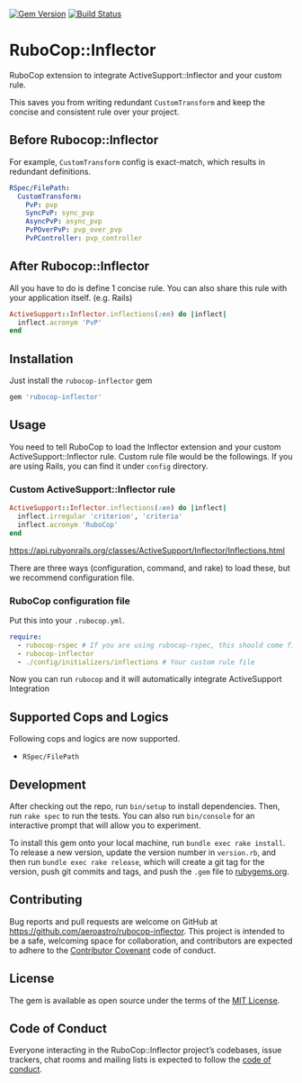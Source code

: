 [![Gem Version](https://badge.fury.io/rb/rubocop-inflector.svg)](https://badge.fury.io/rb/rubocop-inflector)
[![Build Status](https://travis-ci.com/aeroastro/rubocop-inflector.svg?branch=master)](https://travis-ci.com/aeroastro/rubocop-inflector)

# RuboCop::Inflector

RuboCop extension to integrate ActiveSupport::Inflector and your custom rule.

This saves you from writing redundant `CustomTransform` and keep the concise and consistent rule over your project.

## Before Rubocop::Inflector

For example, `CustomTransform` config is exact-match, which results in redundant definitions.

```yaml
RSpec/FilePath:
  CustomTransform:
    PvP: pvp
    SyncPvP: sync_pvp
    AsyncPvP: async_pvp
    PvPOverPvP: pvp_over_pvp
    PvPController: pvp_controller
```

## After Rubocop::Inflector

All you have to do is define 1 concise rule. You can also share this rule with your application itself. (e.g. Rails)

```ruby
ActiveSupport::Inflector.inflections(:en) do |inflect|
  inflect.acronym 'PvP'
end
```

## Installation

Just install the `rubocop-inflector` gem

```ruby
gem 'rubocop-inflector'
```

## Usage

You need to tell RuboCop to load the Inflector extension and your custom ActiveSupport::Inflector rule.
Custom rule file would be the followings. If you are using Rails, you can find it under `config` directory.

### Custom ActiveSupport::Inflector rule

```ruby
ActiveSupport::Inflector.inflections(:en) do |inflect|
  inflect.irregular 'criterion', 'criteria'
  inflect.acronym 'RuboCop'
end
```

https://api.rubyonrails.org/classes/ActiveSupport/Inflector/Inflections.html

There are three ways (configuration, command, and rake) to load these, but we recommend configuration file.

### RuboCop configuration file

Put this into your `.rubocop.yml`.

```yaml
require:
  - rubocop-rspec # If you are using rubocop-rspec, this should come first.
  - rubocop-inflector
  - ./config/initializers/inflections # Your custom rule file
```

Now you can run `rubocop` and it will automatically integrate ActiveSupport Integration

## Supported Cops and Logics

Following cops and logics are now supported.

* `RSpec/FilePath`

## Development

After checking out the repo, run `bin/setup` to install dependencies. Then, run `rake spec` to run the tests. You can also run `bin/console` for an interactive prompt that will allow you to experiment.

To install this gem onto your local machine, run `bundle exec rake install`. To release a new version, update the version number in `version.rb`, and then run `bundle exec rake release`, which will create a git tag for the version, push git commits and tags, and push the `.gem` file to [rubygems.org](https://rubygems.org).

## Contributing

Bug reports and pull requests are welcome on GitHub at https://github.com/aeroastro/rubocop-inflector. This project is intended to be a safe, welcoming space for collaboration, and contributors are expected to adhere to the [Contributor Covenant](http://contributor-covenant.org) code of conduct.

## License

The gem is available as open source under the terms of the [MIT License](https://opensource.org/licenses/MIT).

## Code of Conduct

Everyone interacting in the RuboCop::Inflector project’s codebases, issue trackers, chat rooms and mailing lists is expected to follow the [code of conduct](https://github.com/aeroastro/rubocop-inflector/blob/master/CODE_OF_CONDUCT.md).
